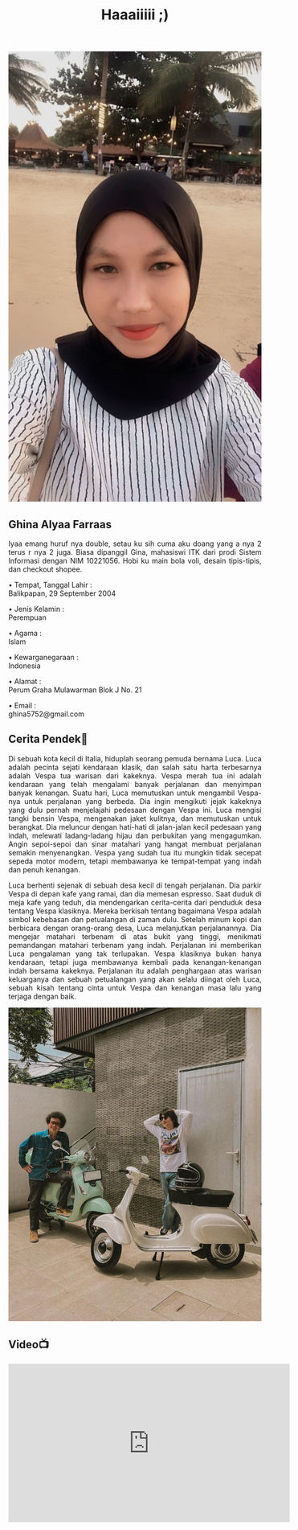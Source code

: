 <!DOCTYPE html>
<html lang="en">
<head>
  <meta charset="UTF-8">
  <meta name="viewport" content="width=device-width, initial-scale=1.0">
  <link rel="stylesheet" href="styles.css">
  <title>curriculum vitae</title>
</head>
<body>
  <header>
    <h1>Haaaiiiii ;)</h1>
  </header>
  <main class="main">
    <section class="profile">
      <img src="foto .jpg" alt="Profile Picture">
      <h2>Ghina Alyaa Farraas</h2>
      <p style="text-align: justify;">Iyaa emang huruf nya double, setau ku sih cuma aku doang yang a nya 2 terus r nya 2 juga. Biasa dipanggil Gina, mahasiswi ITK dari prodi Sistem Informasi dengan NIM 10221056. Hobi ku main bola voli, desain tipis-tipis, dan checkout shopee.</p>
      <p style="text-align: left;">• Tempat, Tanggal Lahir : <br>Balikpapan, 29 September 2004</p>
      <p style="text-align: left;">• Jenis Kelamin : <br>Perempuan</p>
      <p style="text-align: left;">• Agama : <br>Islam</p>
      <p style="text-align: left;">• Kewarganegaraan : <br>Indonesia</p>
      <p style="text-align: left;">• Alamat : <br>Perum Graha Mulawarman Blok J No. 21</p>
      <p style="text-align: left;">• Email : <br>ghina5752@gmail.com</p>
    </section>
    <section class="ceritapendek">
      <h2>Cerita Pendek🛵</h2>
      <p style="text-align: justify;">Di sebuah kota kecil di Italia, hiduplah seorang pemuda bernama Luca. Luca adalah pecinta sejati kendaraan klasik, dan salah satu harta terbesarnya adalah Vespa tua warisan dari kakeknya. Vespa merah tua ini adalah kendaraan yang telah mengalami banyak perjalanan dan menyimpan banyak kenangan.
        Suatu hari, Luca memutuskan untuk mengambil Vespa-nya untuk perjalanan yang berbeda. Dia ingin mengikuti jejak kakeknya yang dulu pernah menjelajahi pedesaan dengan Vespa ini. Luca mengisi tangki bensin Vespa, mengenakan jaket kulitnya, dan memutuskan untuk berangkat.
        Dia meluncur dengan hati-hati di jalan-jalan kecil pedesaan yang indah, melewati ladang-ladang hijau dan perbukitan yang mengagumkan. Angin sepoi-sepoi dan sinar matahari yang hangat membuat perjalanan semakin menyenangkan. Vespa yang sudah tua itu mungkin tidak secepat sepeda motor modern, tetapi membawanya ke tempat-tempat yang indah dan penuh kenangan.</p>
      <p style="text-align: justify;">Luca berhenti sejenak di sebuah desa kecil di tengah perjalanan. Dia parkir Vespa di depan kafe yang ramai, dan dia memesan espresso. Saat duduk di meja kafe yang teduh, dia mendengarkan cerita-cerita dari penduduk desa tentang Vespa klasiknya. Mereka berkisah tentang bagaimana Vespa adalah simbol kebebasan dan petualangan di zaman dulu.
        Setelah minum kopi dan berbicara dengan orang-orang desa, Luca melanjutkan perjalanannya. Dia mengejar matahari terbenam di atas bukit yang tinggi, menikmati pemandangan matahari terbenam yang indah.
        Perjalanan ini memberikan Luca pengalaman yang tak terlupakan. Vespa klasiknya bukan hanya kendaraan, tetapi juga membawanya kembali pada kenangan-kenangan indah bersama kakeknya. Perjalanan itu adalah penghargaan atas warisan keluarganya dan sebuah petualangan yang akan selalu diingat oleh Luca, sebuah kisah tentang cinta untuk Vespa dan kenangan masa lalu yang terjaga dengan baik.</p>
      <img src="iqbaal.jpg" alt="Profile Picture">
    </section>
    <section class="video">
      <h2>Video📺</h2>
      <iframe width="560" height="315" src="https://www.youtube.com/embed/1EDyxJU1Kjc?si=WgqX46uAj7WXMLwm" title="YouTube video player" frameborder="0" allow="accelerometer; autoplay; clipboard-write; encrypted-media; gyroscope; picture-in-picture; web-share" allowfullscreen></iframe>
    </section> 
  </main>
</body>
</html>
